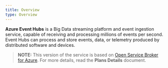 ```yaml
---
title: Overview
type: Overview
---
```


**Azure Event Hubs** is a Big Data streaming platform and event ingestion service, capable of receiving and processing millions of events per second. Event Hubs can process and store events, data, or telemetry produced by distributed software and devices.

>**NOTE:** This version of the service is based on [Open Service Broker for Azure](https://github.com/Azure/open-service-broker-azure).
For more details, read the **Plans Details** document.
